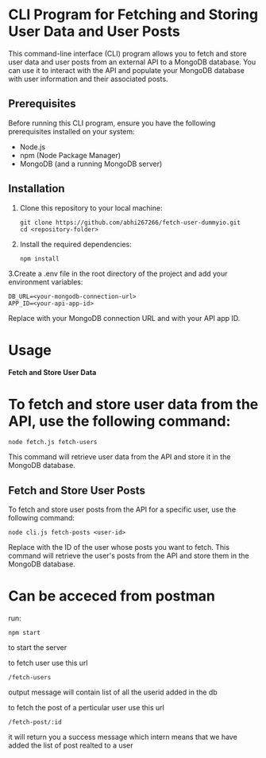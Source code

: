 # CLI Program for Fetching and Storing User Data and User Posts

This command-line interface (CLI) program allows you to fetch and store user data and user posts from an external API to a MongoDB database. You can use it to interact with the API and populate your MongoDB database with user information and their associated posts.

## Prerequisites

Before running this CLI program, ensure you have the following prerequisites installed on your system:

- Node.js
- npm (Node Package Manager)
- MongoDB (and a running MongoDB server)

## Installation

1. Clone this repository to your local machine:

   ```shell
   git clone https://github.com/abhi267266/fetch-user-dummyio.git
   cd <repository-folder>
2. Install the required dependencies:

    ```shell
    npm install
    ```
3.Create a .env file in the root directory of the project and add your environment variables:
```shell
DB_URL=<your-mongodb-connection-url>
APP_ID=<your-api-app-id>

```
Replace <your-mongodb-connection-url> with your MongoDB connection URL and <your-api-app-id> with your API app ID.

# Usage

<strong>Fetch and Store User Data</strong>

# To fetch and store user data from the API, use the following command:

```shell
node fetch.js fetch-users

```
This command will retrieve user data from the API and store it in the MongoDB database.

## Fetch and Store User Posts
To fetch and store user posts from the API for a specific user, use the following command:
```
node cli.js fetch-posts <user-id>
```
Replace <user-id> with the ID of the user whose posts you want to fetch. This command will retrieve the user's posts from the API and store them in the MongoDB database.

# Can be acceced from postman

run:
```
npm start
```
to start the server

to fetch user use this url

```
/fetch-users
```
output message will contain list of all the userid added in the db

to fetch the post of a perticular user use this url

```
/fetch-post/:id
```

it will return you a success message which intern means that we have added the list of post realted to a user
